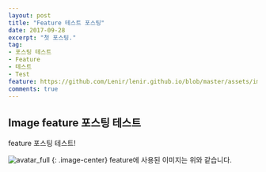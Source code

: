 ```yaml
---
layout: post
title: "Feature 테스트 포스팅"
date: 2017-09-28
excerpt: "첫 포스팅."
tag:
- 포스팅 테스트
- Feature
- 테스트
- Test
feature: https://github.com/Lenir/lenir.github.io/blob/master/assets/img/avatar_full.png
comments: true
---
```


## Image feature 포스팅 테스트

feature 포스팅 테스트!

![avatar_full](https://github.com/Lenir/lenir.github.io/blob/master/assets/img/avatar_full.png)
{: .image-center}
feature에 사용된 이미지는 위와 같습니다.
